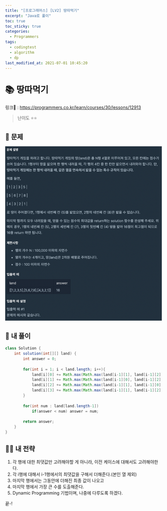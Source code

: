 ```yaml
---
title: "[프로그래머스] [LV2] 땅따먹기"
excerpt: "Java로 풀이"
toc: true
toc_sticky: true
categories:
  - Programmers
tags:
  - codingtest
  - algorithm
  - dp
last_modified_at: 2021-07-01 10:45:20
---
```


# 📚 땅따먹기
  
링크📎 : <https://programmers.co.kr/learn/courses/30/lessons/12913>  
  
>난이도 ⭐️⭐️
  
## 📖 문제    
  
![이미지](/assets/images/Programmers/Lv2/prob39/39-1.png)

## 📝 내 풀이  
    
```java  
class Solution {
    int solution(int[][] land) {
        int answer = 0;

        for(int i = 1; i < land.length; i++){
            land[i][0] += Math.max(Math.max(land[i-1][1], land[i-1][2]), land[i-1][3]);
            land[i][1] += Math.max(Math.max(land[i-1][0], land[i-1][2]), land[i-1][3]);
            land[i][2] += Math.max(Math.max(land[i-1][1], land[i-1][0]), land[i-1][3]);
            land[i][3] += Math.max(Math.max(land[i-1][1], land[i-1][2]), land[i-1][0]);
        }
        
        for(int num : land[land.length-1])
            if(answer < num) answer = num;

        return answer;
    }
}
``` 
   
## 👊🏻 내 전략
  
1. 각 행에 대한 최댓값만 고려해야할 게 아니라, 이전 케이스에 대해서도 고려해야한다.  
2. 각 i행에 대해서 i-1행에서의 최댓값을 구해서 더해준다.(본인 열 제외) 
3. 마지막 행에서는 그동안에 더해진 최종 값이 나오고
4. 마지막 행에서 가장 큰 수를 도출해준다.
5. Dynamic Programming 기법이며, 나중에 다루도록 하겠다.
   
  
끝-!
